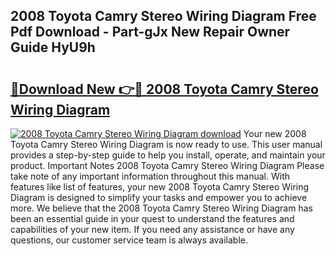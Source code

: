 ## 2008 Toyota Camry Stereo Wiring Diagram Free Pdf Download - Part-gJx New Repair Owner Guide HyU9h

# <h2><a href="http://dfk9rcr.blite.top/?on=2008+Toyota+Camry+Stereo+Wiring+Diagram">🔗Download New 👉🔴 2008 Toyota Camry Stereo Wiring Diagram</a></h2>

[![2008 Toyota Camry Stereo Wiring Diagram download](https://i.imgur.com/lujVjoI.png)](http://dfk9rcr.blite.top/?on=2008+Toyota+Camry+Stereo+Wiring+Diagram)
Your new 2008 Toyota Camry Stereo Wiring Diagram is now ready to use. This user manual provides a step-by-step guide to help you install, operate, and maintain your product. Important Notes 2008 Toyota Camry Stereo Wiring Diagram Please take note of any important information throughout this manual. With features like list of features, your new 2008 Toyota Camry Stereo Wiring Diagram is designed to simplify your tasks and empower you to achieve more. We believe that the 2008 Toyota Camry Stereo Wiring Diagram has been an essential guide in your quest to understand the features and capabilities of your new item. If you need any assistance or have any questions, our customer service team is always available.
